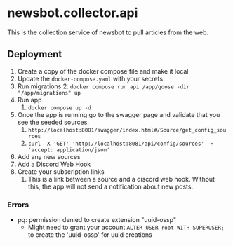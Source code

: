 # newsbot.collector.api

This is the collection service of newsbot to pull articles from the web.

## Deployment

1. Create a copy of the docker compose file and make it local
2. Update the `docker-compose.yaml` with your secrets
3. Run migrations
   2. `docker compose run api /app/goose -dir "/app/migrations" up`
4. Run app
   1. `docker compose up -d`
5. Once the app is running go to the swagger page and validate that you see the seeded sources.
   1. `http://localhost:8081/swagger/index.html#/Source/get_config_sources`
   2. `curl -X 'GET' 'http://localhost:8081/api/config/sources' -H 'accept: application/json'`
6. Add any new sources
7. Add a Discord Web Hook
8. Create your subscription links
   1. This is a link between a source and a discord web hook.  Without this, the app will not send a notification about new posts.

### Errors

- pq: permission denied to create extension "uuid-ossp"
  - Might need to grant your account `ALTER USER root WITH SUPERUSER;` to create the 'uuid-ossp' for uuid creations
